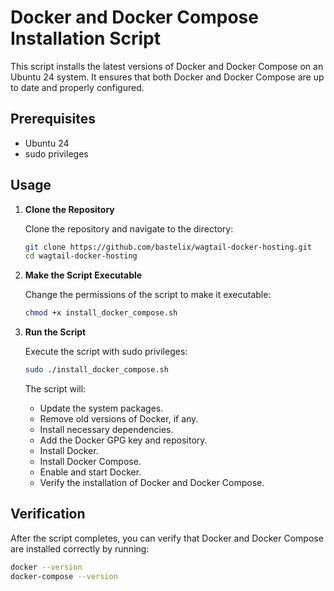 # Docker and Docker Compose Installation Script

This script installs the latest versions of Docker and Docker Compose on an Ubuntu 24 system. It ensures that both Docker and Docker Compose are up to date and properly configured.

## Prerequisites

- Ubuntu 24
- sudo privileges

## Usage

1. **Clone the Repository**

    Clone the repository and navigate to the directory:

    ```sh
    git clone https://github.com/bastelix/wagtail-docker-hosting.git
    cd wagtail-docker-hosting
    ```

2. **Make the Script Executable**

    Change the permissions of the script to make it executable:

    ```sh
    chmod +x install_docker_compose.sh
    ```

3. **Run the Script**

    Execute the script with sudo privileges:

    ```sh
    sudo ./install_docker_compose.sh
    ```

    The script will:
    - Update the system packages.
    - Remove old versions of Docker, if any.
    - Install necessary dependencies.
    - Add the Docker GPG key and repository.
    - Install Docker.
    - Install Docker Compose.
    - Enable and start Docker.
    - Verify the installation of Docker and Docker Compose.

## Verification

After the script completes, you can verify that Docker and Docker Compose are installed correctly by running:

```sh
docker --version
docker-compose --version

